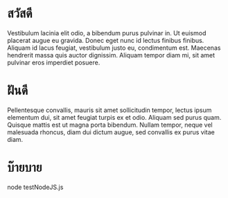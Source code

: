 # สวัสดี
Vestibulum lacinia elit odio, a bibendum purus pulvinar in. Ut euismod placerat augue eu gravida. Donec eget nunc id lectus finibus finibus. Aliquam id lacus feugiat, vestibulum justo eu, condimentum est. Maecenas hendrerit massa quis auctor dignissim. Aliquam tempor diam mi, sit amet pulvinar eros imperdiet posuere.

# ฝันดี
Pellentesque convallis, mauris sit amet sollicitudin tempor, lectus ipsum elementum dui, sit amet feugiat turpis ex et odio. Aliquam sed purus quam. Quisque mattis est ut magna porta bibendum. Nullam tempor, neque vel malesuada rhoncus, diam dui dictum augue, sed convallis ex purus vitae diam.

# บ๊ายบาย
node testNodeJS.js